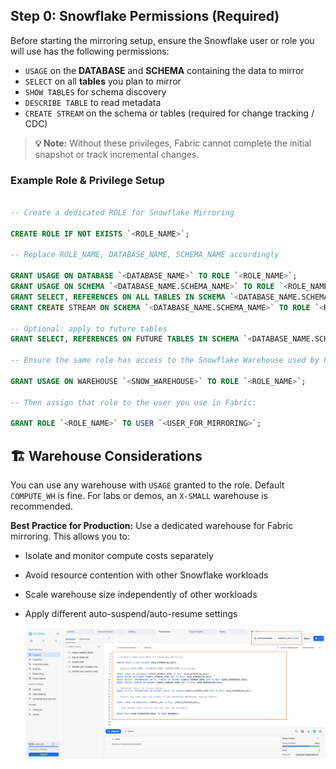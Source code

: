## Step 0: Snowflake Permissions (Required)

Before starting the mirroring setup, ensure the Snowflake user or role you will use has the following permissions:

- `USAGE` on the **DATABASE** and **SCHEMA** containing the data to mirror  
- `SELECT` on all **tables** you plan to mirror  
- `SHOW TABLES` for schema discovery  
- `DESCRIBE TABLE` to read metadata  
- `CREATE STREAM` on the schema or tables (required for change tracking / CDC)

> **💡 Note:** Without these privileges, Fabric cannot complete the initial snapshot or track incremental changes.

### Example Role & Privilege Setup

```sql

-- Create a dedicated ROLE for Snowflake Mirroring 

CREATE ROLE IF NOT EXISTS `<ROLE_NAME>`;

-- Replace ROLE_NAME, DATABASE_NAME, SCHEMA_NAME accordingly

GRANT USAGE ON DATABASE `<DATABASE_NAME>` TO ROLE `<ROLE_NAME>`;
GRANT USAGE ON SCHEMA `<DATABASE_NAME.SCHEMA_NAME>` TO ROLE `<ROLE_NAME>`;
GRANT SELECT, REFERENCES ON ALL TABLES IN SCHEMA `<DATABASE_NAME.SCHEMA_NAME>` TO ROLE `<ROLE_NAME>`;
GRANT CREATE STREAM ON SCHEMA `<DATABASE_NAME.SCHEMA_NAME>` TO ROLE `<ROLE_NAME>`;

-- Optional: apply to future tables
GRANT SELECT, REFERENCES ON FUTURE TABLES IN SCHEMA `<DATABASE_NAME.SCHEMA_NAME>` TO ROLE `<ROLE_NAME>`;

-- Ensure the same role has access to the Snowflake Warehouse used by Fabric

GRANT USAGE ON WAREHOUSE `<SNOW_WAREHOUSE>` TO ROLE `<ROLE_NAME>`;

-- Then assign that role to the user you use in Fabric:

GRANT ROLE `<ROLE_NAME>` TO USER `<USER_FOR_MIRRORING>`;

```

## 🏗 Warehouse Considerations

You can use any warehouse with `USAGE` granted to the role. Default `COMPUTE_WH` is fine. For labs or demos, an `X-SMALL` warehouse is recommended.

**Best Practice for Production:**
Use a dedicated warehouse for Fabric mirroring.
This allows you to:
- Isolate and monitor compute costs separately
- Avoid resource contention with other Snowflake workloads
- Scale warehouse size independently of other workloads
- Apply different auto-suspend/auto-resume settings

  ![Mirror1](img/mirror1.png)

